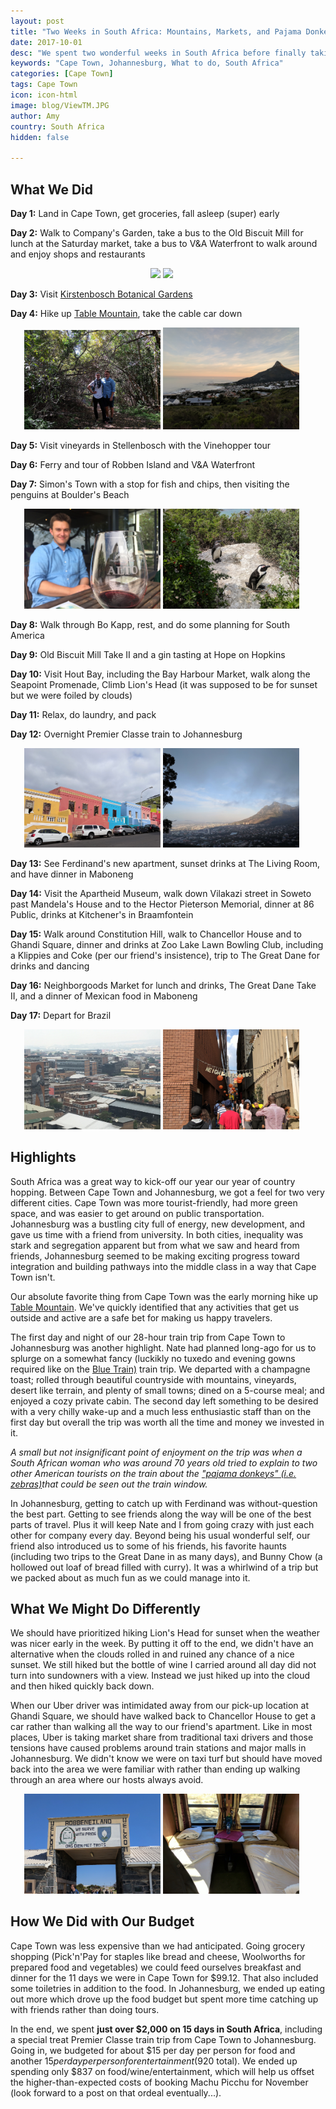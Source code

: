 ```yaml
---
layout: post
title: "Two Weeks in South Africa: Mountains, Markets, and Pajama Donkeys"
date: 2017-10-01
desc: "We spent two wonderful weeks in South Africa before finally taking our first RTW flight segment on to Brazil. It was packed with hiking, trains, wine, and markets; then ended with some quality time with friends."
keywords: "Cape Town, Johannesburg, What to do, South Africa"
categories: [Cape Town]
tags: Cape Town
icon: icon-html
image: blog/ViewTM.JPG
author: Amy
country: South Africa
hidden: false

---
```


## <i class="fa fa-check-square" aria-hidden="true" style="color:#2495C4;"></i>What We Did 

**Day 1:** Land in Cape Town, get groceries, fall asleep (super) early

**Day 2:** Walk to Company's Garden, take a bus to the Old Biscuit Mill for lunch at the Saturday market, take a bus to V&A Waterfront to walk around and enjoy shops and restaurants

<div style="text-align: center; max-width: calc(100% - 20px);"><a href="/static/assets/img/blog/waterfront.jpeg" target="_blank"><img src="/static/assets/img/blog/waterfront.jpeg" width="45%"></a> <a href="/static/assets/img/blog/oldbiscuitmill.jpeg" target="_blank"><img src="/static/assets/img/blog/oldbiscuitmill.jpeg" width="45%"></a></div>

**Day 3:** Visit <a href="http://site.awellchartedpath.com/blog/2017/09/Kirstenbosch/" target="_blank">Kirstenbosch Botanical Gardens</a> 

**Day 4:** Hike up <a href="http://site.awellchartedpath.com/blog/2017/09/table-mountain/" target="_blank">Table Mountain</a>, take the cable car down

<div style="text-align: center; max-width: calc(100% - 20px);"><a href="/static/assets/img/blog/KboschPath.jpg" target="_blank"><img src="/static/assets/img/blog/KboschPath.jpg" width="45%"></a> <a href="/static/assets/img/blog/tableStartingOut.jpeg" target="_blank"><img src="/static/assets/img/blog/tableStartingOut.jpeg" width="45%"></a></div>

**Day 5:** Visit vineyards in Stellenbosch with the Vinehopper tour

**Day 6:** Ferry and tour of Robben Island and V&A Waterfront 

**Day 7:** Simon's Town with a stop for fish and chips, then visiting the penguins at Boulder's Beach

<div style="text-align: center; max-width: calc(100% - 20px);"><a href="/static/assets/img/blog/vineyardglass.jpg" target="_blank"><img src="/static/assets/img/blog/vineyardglass.jpg" width="45%"></a> <a href="/static/assets/img/blog/penguin.JPG" target="_blank"><img src="/static/assets/img/blog/penguin.JPG" width="45%"></a></div>

**Day 8:** Walk through Bo Kapp, rest, and do some planning for South America

**Day 9:** Old Biscuit Mill Take II and a gin tasting at Hope on Hopkins

**Day 10:** Visit Hout Bay, including the Bay Harbour Market, walk along the Seapoint Promenade, Climb Lion's Head (it was supposed to be for sunset but we were foiled by clouds)

**Day 11:** Relax, do laundry, and pack

**Day 12:** Overnight Premier Classe train to Johannesburg 

<div style="text-align: center; max-width: calc(100% - 20px);"><a href="/static/assets/img/blog/bokapp.jpg" target="_blank"><img src="/static/assets/img/blog/bokapp.jpg" width="45%"></a> <a href="/static/assets/img/blog/LionsHead.jpg" target="_blank"><img src="/static/assets/img/blog/LionsHead.jpg" width="45%"></a></div>

**Day 13:** See Ferdinand's new apartment, sunset drinks at The Living Room, and have dinner in Maboneng

**Day 14:** Visit the Apartheid Museum, walk down Vilakazi street in Soweto past Mandela's House and to the Hector Pieterson Memorial, dinner at 86 Public, drinks at Kitchener's in Braamfontein

**Day 15:** Walk around Constitution Hill, walk to Chancellor House and to Ghandi Square, dinner and drinks at Zoo Lake Lawn Bowling Club, including a Klippies and Coke (per our friend's insistence), trip to The Great Dane for drinks and dancing

**Day 16:** Neighborgoods Market for lunch and drinks, The Great Dane Take II, and a dinner of Mexican food in Maboneng

**Day 17:** Depart for Brazil

<div style="text-align: center; max-width: calc(100% - 20px);"><a href="/static/assets/img/blog/JoburgLookOut.jpg" target="_blank"><img src="/static/assets/img/blog/JoburgLookOut.jpg" width="45%"></a> <a href="/static/assets/img/blog/JoburgMarket.jpg" target="_blank"><img src="/static/assets/img/blog/JoburgMarket.jpg" width="45%"></a> </div>

## <i class="fa fa-check-square" aria-hidden="true" style="color:#2495C4;"></i>Highlights

South Africa was a great way to kick-off our year our year of country hopping. Between Cape Town and Johannesburg, we got a feel for two very different cities. Cape Town was more tourist-friendly, had more green space, and was easier to get around on public transportation. Johannesburg was a bustling city full of energy, new development, and gave us time with a friend from university. In both cities, inequality was stark and segregation apparent but from what we saw and heard from friends, Johannesburg seemed to be making exciting progress toward integration and building pathways into the middle class in a way that Cape Town isn't. 

Our absolute favorite thing from Cape Town was the early morning hike up <a href="http://site.awellchartedpath.com/blog/2017/09/table-mountain/" target="_blank">Table Mountain</a>. We've quickly identified that any activities that get us outside and active are a safe bet for making us happy travelers. 

The first day and night of our 28-hour train trip from Cape Town to Johannesburg was another highlight. Nate had planned long-ago for us to splurge on a somewhat fancy (luckikly no tuxedo and evening gowns required like on the <a href="https://www.seat61.com/SouthAfrica.htm#blue-train" target="_blank">Blue Train)</a> train trip. We departed with a champagne toast; rolled through beautiful countryside with mountains, vineyards, desert like terrain, and plenty of small towns; dined on a 5-course meal; and enjoyed a cozy private cabin. The second day left something to be desired with a very chilly wake-up and a much less enthusiastic staff than on the first day but overall the trip was worth all the time and money we invested in it. 

_A small but not insignificant point of enjoyment on the trip was when a South African woman who was around 70 years old tried to explain to two other American tourists on the train about the_ <a href="https://twitter.com/africageo/status/661788844669468672" target="_blank">_"pajama donkeys" (i.e. zebras)_</a>_that could be seen out the train window._

In Johannesburg, getting to catch up with Ferdinand was without-question the best part. Getting to see friends along the way will be one of the best parts of travel. Plus it will keep Nate and I from going crazy with just each other for company every day. Beyond being his usual wonderful self, our friend also introduced us to some of his friends, his favorite haunts (including two trips to the Great Dane in as many days), and Bunny Chow (a hollowed out loaf of bread filled with curry). It was a whirlwind of a trip but we packed about as much fun as we could manage into it. 


## <i class="fa fa-check-square" aria-hidden="true" style="color:#2495C4;"></i>What We Might Do Differently

We should have prioritized hiking Lion's Head for sunset when the weather was nicer early in the week. By putting it off to the end, we didn't have an alternative when the clouds rolled in and ruined any chance of a nice sunset. We still hiked but the bottle of wine I carried around all day did not turn into sundowners with a view. Instead we just hiked up into the cloud and then hiked quickly back down.

When our Uber driver was intimidated away from our pick-up location at Ghandi Square, we should have walked back to Chancellor House to get a car rather than walking all the way to our friend's apartment. Like in most places, Uber is taking market share from traditional taxi drivers and those tensions have caused problems around train stations and major malls in Johannesburg. We didn't know we were on taxi turf but should have moved back into the area we were familiar with rather than ending up walking through an area where our hosts always avoid. 

<div style="text-align: center; max-width: calc(100% - 20px);"><a href="/static/assets/img/blog/RobbenIsland.jpg" target="_blank"><img src="/static/assets/img/blog/RobbenIsland.jpg" width="45%"></a> <a href="/static/assets/img/blog/SleeperCar.jpg" target="_blank"><img src="/static/assets/img/blog/SleeperCar.jpg" width="45%"></a></div>

## <i class="fa fa-check-square" aria-hidden="true" style="color:#2495C4;"></i>How We Did with Our Budget

Cape Town was less expensive than we had anticipated. Going grocery shopping (Pick'n'Pay for staples like bread and cheese, Woolworths for prepared food and vegetables) we could feed ourselves breakfast and dinner for the 11 days we were in Cape Town for $99.12. That also included some toiletries in addition to the food. In Johannesburg, we ended up eating out more which drove up the food budget but spent more time catching up with friends rather than doing tours.

In the end, we spent **just over $2,000 on 15 days in South Africa**, including a special treat Premier Classe train trip from Cape Town to Johannesburg. Going in, we budgeted for about $15 per day per person for food and another $15 per day per person for entertainment ($920 total). We ended up spending only $837 on food/wine/entertainment, which will help us offset the higher-than-expected costs of booking Machu Picchu for November (look forward to a post on that ordeal eventually...).


